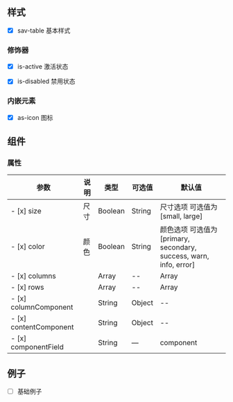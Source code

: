 ## 样式

- [x] sav-table 基本样式

### 修饰器

- [x] is-active 激活状态
- [x] is-disabled 禁用状态


### 内嵌元素

- [x] as-icon 图标

## 组件



### 属性

| 参数              | 说明    | 类型      | 可选值       | 默认值   |
|----------        |-------- |---------- |-------------  |-------- |
- [x] size         | 尺寸   | 	Boolean | String   |   尺寸选项 可选值为 [small, large] |  false
- [x] color         |颜色   | 	Boolean | String   |   颜色选项 可选值为 [primary, secondary, success, warn, info, error] |  false
- [x] columns         |     | Array   | 	--  | Array   
- [x] rows            |    |Array  | 	-- | Array  
- [x] columnComponent        |    | String | Object    | -- | columnItem   |
- [x] contentComponent        |    | String | Object    | -- | contentItem   |
- [x] componentField        |  | 	String|  —  |  component  |

## 例子

- [ ] 基础例子 
